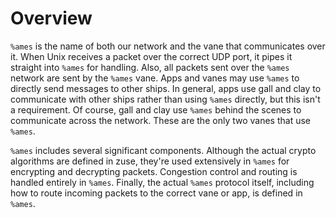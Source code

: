 Overview
===

`%ames` is the name of both our network and the vane that communicates over it.
When Unix receives a packet over the correct UDP port, it pipes it straight into
`%ames` for handling.  Also, all packets sent over the `%ames` network are sent by the
`%ames` vane.  Apps and vanes may use `%ames` to directly send messages to other
ships.  In general, apps use gall and clay to communicate with other ships
rather than using `%ames` directly, but this isn't a requirement.  Of course, gall
and clay use `%ames` behind the scenes to communicate across the network.  These
are the only two vanes that use `%ames`.

`%ames` includes several significant components.  Although the actual crypto
algorithms are defined in zuse, they're used extensively in `%ames` for encrypting
and decrypting packets.  Congestion control and routing is handled entirely in
`%ames`.  Finally, the actual `%ames` protocol itself, including how to route incoming
packets to the correct vane or app, is defined in `%ames`.